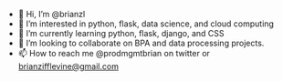 - 👋 Hi, I’m @brianzl
- 👀 I’m interested in python, flask, data science, and cloud computing
- 🌱 I’m currently learning python, flask, django, and CSS
- 💞️ I’m looking to collaborate on BPA and data processing projects. 
- 📫 How to reach me @prodmgmtbrian on twitter or brianzifflevine@gmail.com

<!---
brianzl/brianzl is a ✨ special ✨ repository because its `README.md` (this file) appears on your GitHub profile.
You can click the Preview link to take a look at your changes.
--->
